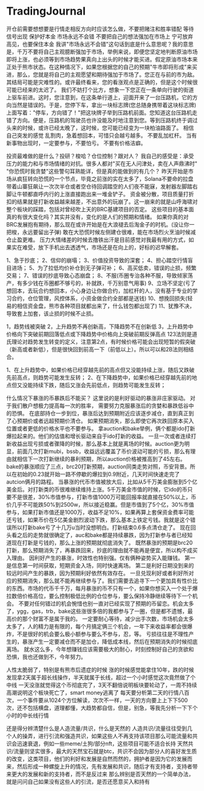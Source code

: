 # TradingJournal

开仓前需要想想要是行情走相反方向时应该怎么做，不要把赌注和胜率错配
等待信号出现
保护好本金
市场永远不会错
不要把自己的想法强加在市场上
宁可放弃高见，也要保住本金
我讲"市场永远不会错"这句话到底是什么意思呢？我的意思是，千万不要将自己主观臆断强加于市场，举例来说，即便您坚定地判断原油市场即将上涨，也必须等到市场趋势果真向上出头的时候才能买进。假定原油市场本来正处于熊市状态。在这种情况下，如果您根据您的自己的预期"牛市即将形成"来买进，那么，您就是将自己的主观愿望和期待强加于市场了。您正在与前的市为敌。其结局可能是灾难性的。或许最终看来，您的看涨观点是正确的，但是这个时候很可能已经来的太迟了。
我们不妨打个比方，想象一下您正在一条单向行驶的街道上驱车前进。这时，您注意到，在这条单行道上，迎面开来了一台压路机，它的方向当然是错误的。于是，您停下车，拿出一块标志牌(您总随身携带着这块标志牌)上面写着："停车，方向错了！"把这块牌子举到压路机前面。您知道这台压路机走错了方向。便是，压路机的驾驶员也许没能及时地注意到您。等到压路机终于调过头来的时候，或许已经太晚了，这时候，您可能已经变为一块柏油路面了。
相信自己突发的感觉
乱割肉，急着想回本，可惜只会越亏越多。
不要乱加杠杆。
当有新事物出现时，一定要参与，不要怕亏。
不要有价格洁癖。

投资最难做的是什么？投研？梭哈？仓位控制？跟对人？
我自己的感受是：承受压力的能力和与市场情绪的对抗。很多人都对"买在无人问津处，卖在人声鼎沸时" "你恐慌时我贪婪"这些警句耳熟能详，但是真的能做到的有几个？ 
昨天开始是市场从疯狂转向恐慌的一个节点，毕竟之前涨的实在太多了，Solana不要命的拉盘带着山寨狂飙让一次次半仓或者空仓待回调踏空的人们夜不能寐，发射器左脚踏右脚让牛顿都直呼内行的上涨直接跑出来一堆金铲子。
资金被分散，项目质量打折扣的结果就是打新收益越来越差，不出意外的玩崩了。这一崩来的就是山呼海啸对整个板块的踩踏，包括对曾经吹上天的BRC基建项目的否定。
这些项目的基本面真的有很大变化吗？其实并没有，变化的是人们的预期和情绪。
如果你真的对BRC发展抱有期待，那么现在或许开始是在大浪褪去后淘金子的时机。(没让你一把梭，永远要留出子弹)
敢在大恐慌时候左侧建仓很难，能在市场烈火烹油时候减仓止盈更难。
压力大情绪差的时候去撸铁出汗是目前感觉对我最有用的方式，如果实在难受，放下手机出去透透气，市场还是在向上的，好标的迟早解套。

1、急于抄底；
2、信仰的崩塌；
3、价值投资导致的深套；
4、担心踏空行情盲目进场；
5、为了拉低均价补仓到无子弹可补；
6、高买低卖，错误的止损，频繁交易；
7、错误的抄底导致心态崩盘；
8、不服(币圈专治各种不服，导致倾家荡产，有多少钱在币圈都不够亏的，补就跌，千万别意气用事)
9、立场不坚定(亏了想回本，去玩合约想回本，小心身边让你做合约，加杠杆的人，没有基于专业的学习合约，仓位管理，风控体系，小资金做合约全部都是送钱)
10、想挽回损失(轻易的相信资金盘，熊市各种项目就都出来了，什么钱包都出现了)
11、犹豫不决，导致套上加套，该止损的时候不止损。

1，趋势线被突破
2，上升趋势不再创新高，下降趋势不在创新低
3，上升趋势中价格向下突破前期回落低点或下降趋势中价格向上突破前期反弹高点
123法则是道氏理论对趋势发生转变的定义，注意第2点，有时候价格可能会出现短暂的假突破
（新高或者新低），但是很快回到前高一下（前低以上）。所以可以和2B法则相结合。

1、在上升趋势中，如果价格已经穿越先前的高点但又没能持续上涨，随后又跌破先前高点，则趋势可能发生反转；
2、在下降趋势中，如果价格已经穿越先前的地点但又没能持续下跌，随后又涨会先前低点，则趋势可能发生反转；


什么情况下暴涨的币暴跌后不能买？
这里说的是利好驱动的暴涨非庄家驱动。
对于我们散户想极力提高每一次的胜率，
需要努力克服暴涨后的贪婪和暴跌低谷中的恐惧。
在底部持仓一步到位，暴涨后达到预期附近应该逐步减仓，直到真正到了心预期价或者远超预期价清仓。
如果预期消失，那么即使它再次跌回原本买入位置或者更低的价格水平也不要参与。
拿auction和bake举例，俩个都是ido打新爆拉起来的。他们的估值和增长驱动来自于ido打新的收益。
一旦一次或者连续打新收益出现亏损或者骤降的时候，那么基本上就是离场的时候。auction更为明显，前面几次打新mubi，bssb，收益远远覆盖了币价波动可能的亏损，那么有理由就相信下一次打新继续的暴利预期，所以auction价格被推高到了45左右。
bake的暴涨顺应了三点，brc20打新预期，auction同类走势对照，币安背景。所以在初始的0.23就开始一路不停歇的爆拉到0.9附近，几天时间快速走完了autcion俩月的路程。
当暴涨的代币市值被放大后，比如从5千万美金膨胀到5个亿美金后。对打新类的币很难继续维持上涨。5千万美金市值的时候，它ido的币只要不是很差，30%市值参与，打新市值1000万可能回报率就直接在50%以上，币价几乎不可能跌50%到2500w，所以接近稳赢。但是市值到了5个亿，30%市值参与，如果打新市值还是1000万，收益不足10%，如果再算上套保资金费率可能还亏钱，如果币价在5亿美金剧烈波动下跌，那么基本上铁定亏钱。我就是这个错误所以打新bake亏了十几万u当时没想明白。打新结束0.6多点清仓走了。
现在回头看之后的走势就很确定了，auc和bake都是持续暴跌，因为打新参与者已经知道现在打新是亏钱的，那么上涨的预期就彻底消失了。
既然暴涨的预期是brc20打新，那么预期消失了，再暴跌回来，抄底的理由就不能再是便宜，所以构不成买入理由。
因利好产生的暴涨，时效性也特别强。仅有俩种姿势买入能赚钱。
第一是信息第一时间获取，短期资金入场，同时快速离场。
第二是利好日期没到来的较远时间产生的暴跌，因为预期利好依然有效存在。
一旦兑现利好或者利好所对应的预期消失，那么就不能再继续参与了。我们需要去追寻下一个更加具有性价比的东西。市场的代币千千万，每月暴涨的币不只有一个，如果你想买入一个处于爆拉数倍价格高位，要么控制极低比例的仓位参与，要么保持冷静继续等待下一个机会。
不要对任何错过的机会惋惜也别一直对已经实现了预期的币留恋。机会太多了，ygg，gas，trb，bake这些涨很多倍的我都参与了一圈，但是都不遗憾，最高价的那个财富不是属于我的。
一定要耐心等待，减少出手次数，市场机会太多太多了，人的精力是有限的，每个月搞定俩三个机会，一年下来收益率都会很爆炸，不是很好的机会要么极小额参与要么不参与，忍，等。
亏损往往是不理性产生的，暴涨产生一定要减仓而不是加仓，降低成本线，然后在预期消失的时候彻底离场。
就水这么多，今年想赚钱应该需要极大的耐心，时刻控制好自己的贪欲和恐惧，我也还做到不，今年努力。


人性太脆弱了，特别是有熊市后遗症的时候
涨的时候感觉能拿住10年，跌的时候发现拿2天属于超长线操作，半天就属于长线，超过一个小时感觉这次竟然做了个中线
一天没涨就觉得这个币彻底完了，3天不翻倍说明板块要轮动了，一周不持续高潮说明这个板块死亡了，smart money逃离了
每天要分析第二天的行情八百次，一个事件要从1024个方位解读，次次不一样，一天的方向要上上下下500次，还不包括横盘，道理都懂，大趋势都自信，但是，别急，等我先分析一下下个小时的中长线行情

还是得分辨清楚什么是人造流量/共识，什么是天然的
人造共识/流量往往受到几个人的操弄，进行引流和强造共识，如果这些人不再支持该项目那么可能流量和共识会迅速衰退，例如一些meme/土狗/部分nft，这些项目可能不适合长持
天然共识/流量则坚实很多，最大的天然宝石就是btc，共识不会因为部分人的喜好发生质的改变，这类项目，他们的利好和发展是自然而然的，拥护者是因为它的发展而来，然后形成一种螺旋上升的情况，先有发展和共识，随后才有支持者，支持者带来更大的发展和新的支持者，而不是反过来
那么辨别是否天然的一个简单办法，就是问问自己如果没有这些人的引流，是否还愿意买入和持有
